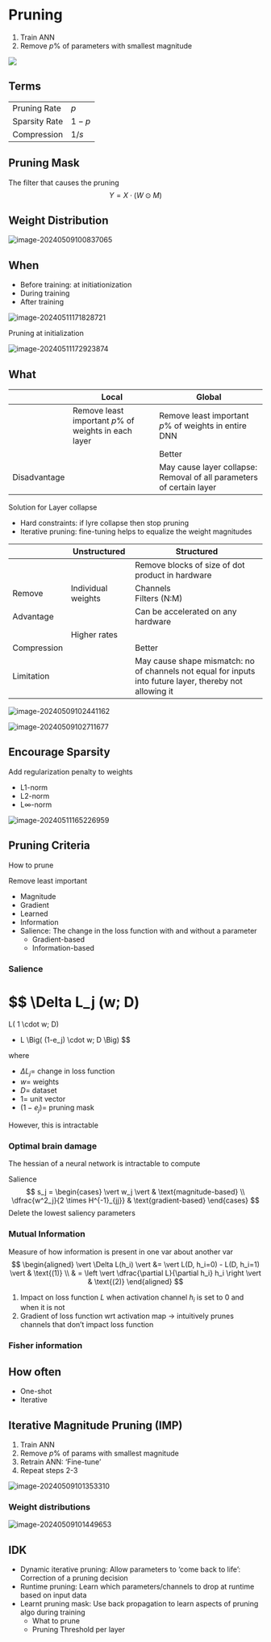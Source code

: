 # Pruning

1. Train ANN
2. Remove $p \%$ of parameters with smallest magnitude

![](assets/pruning.png)

## Terms

|               |       |
| ------------- | ----- |
| Pruning Rate  | $p$   |
| Sparsity Rate | $1-p$ |
| Compression   | $1/s$ |

## Pruning Mask

The filter that causes the pruning
$$
Y = X \cdot (W \odot M)
$$

## Weight Distribution

![image-20240509100837065](./assets/image-20240509100837065.png)

## When

- Before training: at initiationization
- During training
- After training

![image-20240511171828721](./assets/image-20240511171828721.png)

Pruning at initialization

![image-20240511172923874](./assets/image-20240511172923874.png)

## What

|         | Local                                                  | Global                                                     |
|---      | ---                                                    | ---                                                        |
|         | Remove least important $p \%$ of weights in each layer | Remove least important $p \%$ of weights in entire DNN     |
|         |                                                        | Better                                                     |
|Disadvantage |                                                        | May cause layer collapse: Removal of all parameters of certain layer |

Solution for Layer collapse

- Hard constraints: if lyre collapse then stop pruning
- Iterative pruning: fine-tuning helps to equalize the weight magnitudes

|             | Unstructured       | Structured                                                   |
| ----------- | ------------------ | ------------------------------------------------------------ |
|             |                    | Remove blocks of size of dot product in hardware             |
| Remove      | Individual weights | Channels<br />Filters (N:M)                                  |
| Advantage   |                    | Can be accelerated on any hardware                           |
|             | Higher rates       |                                                              |
| Compression |                    | Better                                                       |
| Limitation  |                    | May cause shape mismatch: no of channels not equal for inputs into future layer, thereby not allowing it |

![image-20240509102441162](./assets/image-20240509102441162.png)

![image-20240509102711677](./assets/image-20240509102711677.png)

## Encourage Sparsity

Add regularization penalty to weights

- L1-norm
- L2-norm
- L$\infty$-norm

![image-20240511165226959](./assets/image-20240511165226959.png)

## Pruning Criteria

How to prune

Remove least important

- Magnitude
- Gradient
- Learned
- Information
- Salience: The change in the loss function with and without a parameter
  - Gradient-based
  - Information-based

### Salience

$$
\Delta L_j (w; D)
=
L( 1 \cdot w; D)
- L \Big( (1-e_j) \cdot w; D \Big)
$$

where

- $\Delta L_j =$ change in loss function
- $w=$ weights
- $D =$ dataset
- $1 =$ unit vector
- $(1-e_j) =$ pruning mask

However, this is intractable

### Optimal brain damage

The hessian of a neural network is intractable to compute

Salience
$$
s_j = \begin{cases}
\vert w_j \vert & \text{magnitude-based} \\
\dfrac{w^2_j}{2 \times H^{-1}_{jj}} & \text{gradient-based} 
\end{cases}
$$
Delete the lowest saliency parameters

### Mutual Information

Measure of how information is present in one var about another var
$$
\begin{aligned}
\vert \Delta L(h_i) \vert
&= \vert
L(D, h_i=0) - L(D, h_i=1)
\vert & \text{(1)} \\
& = \left \vert
\dfrac{\partial L}{\partial h_i} h_i
\right \vert & \text{(2)}
\end{aligned}
$$

1. Impact on loss function $L$ when activation channel $h_i$ is set to 0 and when it is not
2. Gradient of loss function wrt activation map -> intuitively prunes channels that don’t impact loss function

### Fisher information



## How often

- One-shot
- Iterative

## Iterative Magnitude  Pruning (IMP)

1. Train ANN
2. Remove $p \%$ of params with smallest magnitude
3. Retrain ANN: ‘Fine-tune’
4. Repeat steps 2-3

![image-20240509101353310](./assets/image-20240509101353310.png)

### Weight distributions

![image-20240509101449653](./assets/image-20240509101449653.png)

## IDK

- Dynamic iterative pruning: Allow parameters to ‘come back to life’: Correction of a pruning decision
- Runtime pruning: Learn which parameters/channels to drop at runtime based on input data
- Learnt pruning mask: Use back propagation to learn aspects of pruning algo during training
  - What to prune
  - Pruning Threshold per layer
